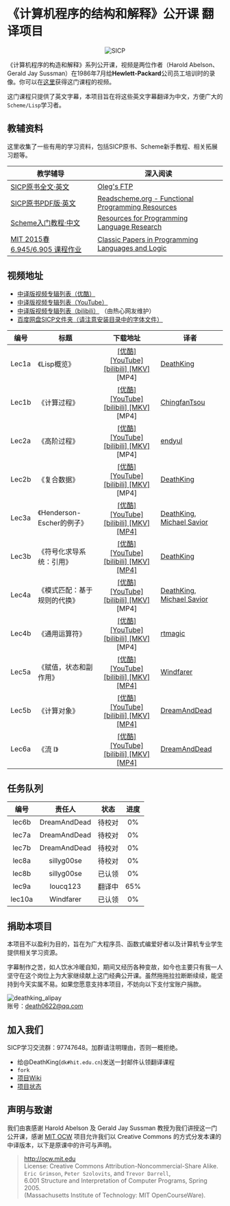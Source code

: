# 《计算机程序的结构和解释》公开课 翻译项目

<p align="center">
  <img src="http://groups.csail.mit.edu/mac/classes/6.001/abelson-sussman-lectures/wizard.jpg" alt="SICP"/>
</p>

《计算机程序的构造和解释》系列公开课，视频是两位作者（Harold Abelson、Gerald Jay Sussman）在1986年7月给**Hewlett-Packard**公司员工培训时的录像。你可以在[这里](http://ocw.mit.edu/OcwWeb/Electrical-Engineering-and-Computer-Science/6-001Spring-2005/CourseHome/index.htm)获得这门课程的视频。

这门课程只提供了英文字幕，本项目旨在将这些英文字幕翻译为中文，方便广大的`Scheme/Lisp`学习者。

## 教辅资料

这里收集了一些有用的学习资料，包括SICP原书、Scheme新手教程、相关拓展习题等。

| 教学辅导 | 深入阅读 |
| ------- | ------- |
| [SICP原书全文·英文](https://mitpress.mit.edu/sicp/full-text/book/book.html) | [Oleg's FTP](http://okmij.org/ftp/) |
| [SICP原书PDF版·英文](https://github.com/sarabander/sicp-pdf) | [Readscheme.org - Functional Programming Resources](http://readscheme.org/) |
| [Scheme入门教程·中文](https://github.com/DeathKing/yast-cn) | [Resources for Programming Language Research](http://www.cs.cmu.edu/afs/cs.cmu.edu/user/mleone/web/language-research.html) |
| [MIT 2015春 6.945/6.905 课程作业](http://groups.csail.mit.edu/mac/users/gjs/6.945/assignments.html) | [Classic Papers in Programming Languages and Logic](http://www.cs.cmu.edu/~crary/819-f09/) |

## 视频地址

+ [中译版视频专辑列表（优酷）](https://www.youku.com/playlist_show/id_18958522.html)
+ [中译版视频专辑列表（YouTube）](https://www.youtube.com/playlist?list=PLkEwH_Z2WOlppy8oUfrGwFVlOuKyo3RO_)
+ [中译版视频专辑列表（bilibili）](https://www.bilibili.com/video/av8515129/) （由热心网友维护）
+ [百度网盘SICP文件夹（请注意安装目录中的字体文件）](https://pan.baidu.com/s/1o78bsYA)

| 编号 | 标题 | 下载地址 | 译者 |
| ---- | ---- |:-----------------------:| ---- |
| Lec1a | 《Lisp概览》 | [ [优酷] ](https://v.youku.com/v_show/id_XNTEzMDAyMTU2.html) [ [YouTube] ](https://www.youtube.com/watch?v=iG6eVomFrhE) [ [bilibili] ](https://www.bilibili.com/video/av8515129/index_1.html) [ [MKV] ](https://pan.baidu.com/s/1kTmeMgR)  [MP4]  | [DeathKing](https://github.com/DeathKing) |
| Lec1b | 《计算过程》 | [ [优酷] ](https://v.youku.com/v_show/id_XNTMxODY1NTg4.html) [ [YouTube] ](https://www.youtube.com/watch?v=sVErWRt8dG4) [ [bilibili] ](https://www.bilibili.com/video/av8515129/index_2.html) [ [MKV] ](https://pan.baidu.com/s/1o6G0Qgi)  [MP4]  | [ChingfanTsou](https://github.com/ChingfanTsou) |
| Lec2a | 《高阶过程》 | [ [优酷] ](https://v.youku.com/v_show/id_XNzAzNjI1NjU2.html) [ [YouTube] ](https://www.youtube.com/watch?v=A-uHMbrAvmQ) [ [bilibili] ](https://www.bilibili.com/video/av8515129/index_3.html) [ [MKV] ](https://pan.baidu.com/s/1jG3HI8A)  [MP4]  | [endyul](https://github.com/endyul) |
| Lec2b | 《复合数据》 | [ [优酷] ](https://v.youku.com/v_show/id_XNzAzNjg4Mjk2.html) [ [YouTube] ](https://www.youtube.com/watch?v=ggXt3Tmd1oY) [ [bilibili] ](https://www.bilibili.com/video/av8515129/index_4.html) [ [MKV] ](https://pan.baidu.com/s/1o6HgNgu)  [MP4]  | [DeathKing](https://github.com/DeathKing) |
| Lec3a | 《Henderson-Escher的例子》 | [ [优酷] ](https://v.youku.com/v_show/id_XODk4NjUwODMy.html) [ [YouTube] ](https://www.youtube.com/watch?v=zpXX64Bi2tM) [ [bilibili] ](https://www.bilibili.com/video/av8515129/index_5.html) [ [MKV] ](https://pan.baidu.com/s/1bnHBWmz) [ [MP4] ](https://pan.baidu.com/s/1bOJvDO) | [DeathKing](https://github.com/DeathKing), [Michael Savior](https://github.com/mut0u) |
| Lec3b | 《符号化求导系统：引用》 | [ [优酷] ](https://v.youku.com/v_show/id_XODk4NjUwODA0.html) [ [YouTube] ](https://www.youtube.com/watch?v=XF5oixi2CTM) [ [bilibili] ](https://www.bilibili.com/video/av8515129/index_6.html) [ [MKV] ](https://pan.baidu.com/s/1o6Jry9G) [ [MP4] ](https://pan.baidu.com/s/1mhS2EV2) | [DeathKing](https://github.com/DeathKing) |
| Lec4a | 《模式匹配：基于规则的代换》 | [ [优酷] ](https://v.youku.com/v_show/id_XMTM4NTY5NzE3Ng.html) [ [YouTube] ](https://www.youtube.com/watch?v=5kYFPWnYHiM) [ [bilibili] ](https://www.bilibili.com/video/av8515129/index_7.html) [ [MKV] ](https://pan.baidu.com/s/1c0Hjs1U)  [MP4]  | [DeathKing](https://github.com/DeathKing), [Michael Savior](https://github.com/mut0u) |
| Lec4b | 《通用运算符》 | [ [优酷] ](https://v.youku.com/v_show/id_XMTQ3NDEwODUyNA==.html) [ [YouTube] ](https://www.youtube.com/watch?v=qcCNy6-Kgh0) [ [bilibili] ](https://www.bilibili.com/video/av8515129/index_8.html) [ [MKV] ](https://pan.baidu.com/s/1mhyap3E)  [MP4]  | [rtmagic](https://github.com/rtmagic) |
| Lec5a | 《赋值，状态和副作用》 | [ [优酷] ](https://v.youku.com/v_show/id_XMTczMjIxNTM2NA==.html) [ [YouTube] ](https://www.youtube.com/watch?v=iqZsYsojljc) [ [bilibili] ](https://www.bilibili.com/video/av8515129/index_9.html) [ [MKV] ](https://pan.baidu.com/s/1sl7wgqx) [ [MP4] ](https://pan.baidu.com/s/1boWiMWB) | [Windfarer](https://github.com/Windfarer) |
| Lec5b | 《计算对象》 | [ [优酷] ](https://v.youku.com/v_show/id_XMjY0NzE3NzQ2MA==.html) [ [YouTube] ](#) [ [bilibili] ](https://www.bilibili.com/video/av8515129/index_10.html) [ [MKV] ](https://pan.baidu.com/s/1kVG8SNP) [ [MP4] ](https://pan.baidu.com/s/1c1FRLIg) | [DreamAndDead](https://github.com/DreamAndDead) |
| Lec6a | 《流 I》 | [ [优酷] ](https://v.youku.com/v_show/id_XMjg4NTkwNzU3Ng==.html) [ [YouTube] ](#) [ [bilibili] ](#) [ [MKV] ](#) [ [MP4] ](https://pan.baidu.com/s/1pLlvcLH) | [DreamAndDead](https://github.com/DreamAndDead) |

## 任务队列

|  编号  | 责任人     | 状态 | 进度 |
|:-----:|:---------:|:----:|:-------:|
| lec6b | DreamAndDead | 待校对 | 0%  |
| lec7a | DreamAndDead | 待校对 | 0%  |
| lec7b | DreamAndDead | 待校对 | 0%  |
| lec8a | sillyg00se | 待校对 | 0%  |
| lec8b | sillyg00se | 已认领 | 0%  |
| lec9a | loucq123  | 翻译中 | 65% |
| lec10a | Windfarer | 已认领 | 0% |

## 捐助本项目

本项目不以盈利为目的，旨在为广大程序员、函数式编爱好者以及计算机专业学生提供相关学习资源。

字幕制作之苦，如人饮水冷暖自知，期间又经历各种变故，如今也主要只有我一人坚守在这个岗位上为大家继续献上这门经典公开课。虽然拖拖拉拉断断续续，能坚持到今天实属不易。如果您愿意支持本项目，不妨向以下支付宝账户捐款。

![deathking_alipay](https://cloud.githubusercontent.com/assets/895809/6343830/b3840a8c-bc2a-11e4-931e-dbed22ffca99.png)  
账号：death0622@qq.com


## 加入我们

SICP学习交流群：97747648。加群请注明理由，否则一概拒绝。

+ 给@DeathKing(`dk#hit.edu.cn`)发送一封邮件认领翻译课程
+ `fork`
+ [项目Wiki](https://github.com/DeathKing/Learning-SICP/wiki)
+ [项目状态](https://github.com/DeathKing/Learning-SICP/wiki/%E9%A1%B9%E7%9B%AE%E7%8A%B6%E6%80%81)


## 声明与致谢

我们由衷感谢 Harold Abelson 及 Gerald Jay Sussman 教授为我们讲授这一门公开课，感谢 [MIT OCW](http://ocw.mit.edu ) 项目允许我们以 Creative Commons 的方式分发本课的中译版本，以下是原课中的许可与声明。

> http://ocw.mit.edu  
> License: Creative Commons Attribution-Noncommercial-Share Alike.  
> `Eric Grimson`, `Peter Szolovits`, and `Trevor Darrell`,   
> 6.001 Structure and Interpretation of Computer Programs, Spring 2005.  
> (Massachusetts Institute of Technology: MIT OpenCourseWare).  
